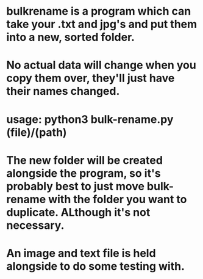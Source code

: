 # bulkrename is a program which can take your .txt and jpg's and put them into a new, sorted folder. 
# No actual data will change when you copy them over, they'll just have their names changed.
# usage: python3 bulk-rename.py (file)/(path)
# The new folder will be created alongside the program, so it's probably best to just move bulk-rename with the folder you want to duplicate. ALthough it's not necessary.

# An image and text file is held alongside to do some testing with.
